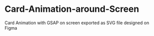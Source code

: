 # Card-Animation-around-Screen
Card Animation with GSAP on screen exported as SVG file designed on Figma 
